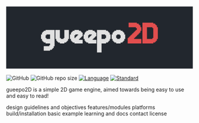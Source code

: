 ![gueepo2D](branding/gueepo2D.png)

![GitHub](https://img.shields.io/github/license/guilhermepo2/gueepo2D)
![GitHub repo size](https://img.shields.io/github/repo-size/guilhermepo2/gueepo2D)
[![Language](https://img.shields.io/badge/language-C++-blue.svg)](https://isocpp.org/)
[![Standard](https://img.shields.io/badge/c%2B%2B-17-blue.svg)](https://en.wikipedia.org/wiki/C%2B%2B17)

gueepo2D is a simple 2D game engine, aimed towards being easy to use and easy to read!

design guidelines and objectives
features/modules
platforms
build/installation
basic example
learning and docs
contact
license